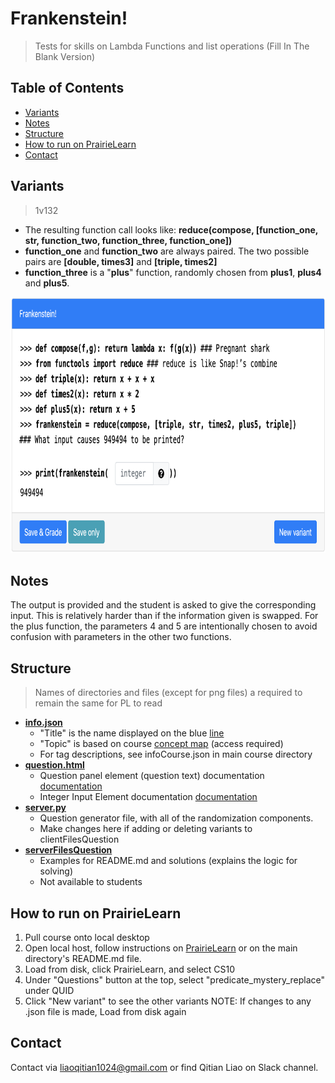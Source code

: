 # Frankenstein!
> Tests for skills on Lambda Functions and list operations (Fill In The Blank Version) 

## Table of Contents
- [Variants](#variants)
- [Notes](#notes)
- [Structure](#structure)
- [How to run on PrairieLearn](#how-to-run-on-prairielearn)
- [Contact](#Contact)
​

## Variants
> 1v132
- The resulting function call looks like: **reduce(compose, [function_one, str, function_two, function_three, function_one])**  
- **function_one** and **function_two** are always paired. The two possible pairs are **[double, times3]** and **[triple, times2]**
- **function_three** is a "**plus**" function, randomly chosen from **plus1**, **plus4** and **plus5**.

<img src="serverFilesQuestion/demo.png"
width="800" height="410"/>

## Notes
The output is provided and the student is asked to give the corresponding input. This is relatively harder than if the information given is swapped. For the plus function, the parameters 4 and 5 are intentionally chosen to avoid confusion with parameters in the other two functions. 

## Structure
> Names of directories and files (except for png files) a required to remain the same for PL to read
​
- [**info.json**](info.json)
  - "Title" is the name displayed on the blue [line](#part-1)
  - "Topic" is based on course [concept map](https://docs.google.com/document/d/1B4QBVE2CvoQNXok986j8sVsMYb9662Nd8bFI9nIIj4g/edit) (access required)
  - For tag descriptions, see infoCourse.json in main course directory
​
- [**question.html**](question.html)
  - Question panel element (question text) documentation [documentation](https://prairielearn.readthedocs.io/en/latest/elements/#pl-question-panel-element)
  - Integer Input Element documentation [documentation](https://prairielearn.readthedocs.io/en/latest/elements/#pl-integer-input-element)
​
- [**server.py**](server.py)
  - Question generator file, with all of the randomization components.
  - Make changes here if adding or deleting variants to clientFilesQuestion
​
- [**serverFilesQuestion**](serverFilesQuestion)
  - Examples for README.md and solutions (explains the logic for solving)
  - Not available to students

## How to run on PrairieLearn
1. Pull course onto local desktop
2. Open local host, follow instructions on [PrairieLearn](https://prairielearn.readthedocs.io/en/latest/installing/) or on the main directory's README.md file.
3. Load from disk, click PrairieLearn, and select CS10
4. Under "Questions" button at the top, select "predicate_mystery_replace" under QUID
5. Click "New variant" to see the other variants 
NOTE: If changes to any .json file is made, Load from disk again
​

## Contact
Contact via liaoqitian1024@gmail.com or find Qitian Liao on Slack channel. 
